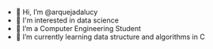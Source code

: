 - 👋 Hi, I’m @arquejadalucy
- 👀 I'm interested in data science
- 🌱 I’m a Computer Engineering Student
- 🌱 I’m currently learning data structure and algorithms in C



<!---
arquejadalucy/arquejadalucy is a ✨ special ✨ repository because its `README.md` (this file) appears on your GitHub profile.
You can click the Preview link to take a look at your changes.
--->
